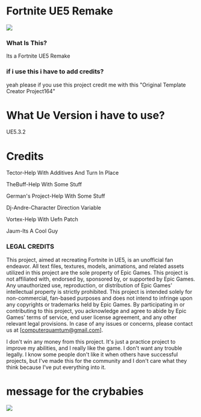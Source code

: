 # Fortnite UE5 Remake

![](https://github.com/Titox122/Fortnite-UE5-Remake/blob/main/imagen_2024-04-01_200011449.png)
 
### What Is This?
Its a Fortnite UE5 Remake

### if i use this i have to add credits?
yeah please if you use this project credit me with this
"Original Template Creator Project164"

# What Ue Version i have to use?
UE5.3.2


# Credits
Tector-Help With Additives And Turn In Place

TheBuff-Help With Some Stuff

German's Project-Help With Some Stuff

Dj-Andre-Character Direction Variable

Vortex-Help With Uefn Patch

Jaum-Its A Cool Guy


### LEGAL CREDITS 
This project, aimed at recreating Fortnite in UE5, is an unofficial fan endeavor. All text files, textures, models, animations, and related assets utilized in this project are the sole property of Epic Games. This project is not affiliated with, endorsed by, sponsored by, or supported by Epic Games. Any unauthorized use, reproduction, or distribution of Epic Games' intellectual property is strictly prohibited. This project is intended solely for non-commercial, fan-based purposes and does not intend to infringe upon any copyrights or trademarks held by Epic Games. By participating in or contributing to this project, you acknowledge and agree to abide by Epic Games' terms of service, end user license agreement, and any other relevant legal provisions. In case of any issues or concerns, please contact us at [computerquamtum@gmail.com].

I don't win any money from this project. It's just a practice project to improve my abilities, and I really like the game. I don't want any trouble legally. I know some people don't like it when others have successful projects, but I've made this for the community and I don't care what they think because I've put everything into it.

# message for the crybabies
![](https://github.com/Titox122/Fortnite-UE5-Remake/blob/main/CryBabiesLMAO/XDDDDDDDD.png)
